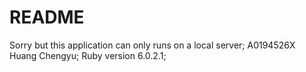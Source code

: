 # README
Sorry but this application can only runs on a local server; A0194526X Huang Chengyu; Ruby version 6.0.2.1;
